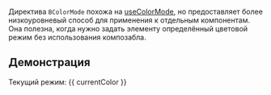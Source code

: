 <DirectiveHeader path="BColorMode/index.ts" title="BColorMode" />

<div class="lead mb-5">

Директива `BColorMode` похожа на [useColorMode](../composables/useColorMode.md), но предоставляет более низкоуровневый способ для применения к отдельным компонентам. Она полезна, когда нужно задать элементу определённый цветовой режим без использования композабла.

</div>

## Демонстрация

<HighlightCard>
  <BCard v-b-color-mode="currentColor">
    <BButton @click="changeColor">
      Текущий режим: {{ currentColor }}
    </BButton>
  </BCard>
  <template #html>

```vue
<template>
  <BCard v-b-color-mode="currentColor">
    <BButton @click="changeColor"> Текущий режим: {{ currentColor }} </BButton>
  </BCard>
</template>

<script setup lang="ts">
import {vBColorMode} from 'bootstrap-vue-next'

// В отличие от композабла, здесь по умолчанию нет строгой типизации!
const currentColor = ref<'light' | 'dark'>('dark')

const changeColor = () => {
  currentColor.value = currentColor.value === 'dark' ? 'light' : 'dark'
}
</script>
```

  </template>

</HighlightCard>

<script setup lang="ts">
import {ref} from 'vue'
import {vBColorMode, BButton, BCard} from 'bootstrap-vue-next'
import HighlightCard from '../../components/HighlightCard.vue'

import DirectiveHeader from './DirectiveHeader.vue'

const currentColor = ref<'light' | 'dark'>('dark')

const changeColor = () => {
  currentColor.value = currentColor.value === 'dark' ? 'light' : 'dark'
}
</script>

